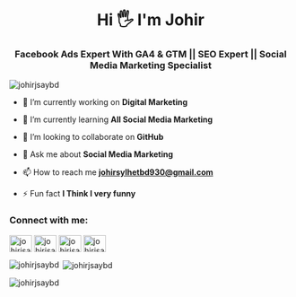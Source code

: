 <h1 align="center">Hi 🖐 I'm Johir</h1>
<h3 align="center">Facebook Ads Expert With GA4 & GTM || SEO Expert || Social Media Marketing Specialist</h3>

<p align="left"> <img src="https://komarev.com/ghpvc/?username=johirjsaybd&label=Profile%20views&color=0e75b6&style=flat" alt="johirjsaybd" /> </p>

- 🔭 I’m currently working on **Digital Marketing**

- 🌱 I’m currently learning **All Social Media Marketing**

- 👯 I’m looking to collaborate on **GitHub**

- 💬 Ask me about **Social Media Marketing**

- 📫 How to reach me **johirsylhetbd930@gmail.com**

- ⚡ Fun fact **I Think I very funny**

<h3 align="left">Connect with me:</h3>
<p align="left">
<a href="https://twitter.com/johirjsaybd" target="blank"><img align="center" src="https://raw.githubusercontent.com/rahuldkjain/github-profile-readme-generator/master/src/images/icons/Social/twitter.svg" alt="johirjsaybd" height="30" width="40" /></a>
<a href="https://linkedin.com/in/johirjsaybd" target="blank"><img align="center" src="https://raw.githubusercontent.com/rahuldkjain/github-profile-readme-generator/master/src/images/icons/Social/linked-in-alt.svg" alt="johirjsaybd" height="30" width="40" /></a>
<a href="https://fb.com/johirjsaybd" target="blank"><img align="center" src="https://raw.githubusercontent.com/rahuldkjain/github-profile-readme-generator/master/src/images/icons/Social/facebook.svg" alt="johirjsaybd" height="30" width="40" /></a>
<a href="https://instagram.com/johirjsaybd" target="blank"><img align="center" src="https://raw.githubusercontent.com/rahuldkjain/github-profile-readme-generator/master/src/images/icons/Social/instagram.svg" alt="johirjsaybd" height="30" width="40" /></a>
</p>

<p><img align="left" src="https://github-readme-stats.vercel.app/api/top-langs?username=johirjsaybd&show_icons=true&locale=en&layout=compact" alt="johirjsaybd" /></p>

<p>&nbsp;<img align="center" src="https://github-readme-stats.vercel.app/api?username=johirjsaybd&show_icons=true&locale=en" alt="johirjsaybd" /></p>

<p><img align="center" src="https://github-readme-streak-stats.herokuapp.com/?user=johirjsaybd&" alt="johirjsaybd" /></p>
